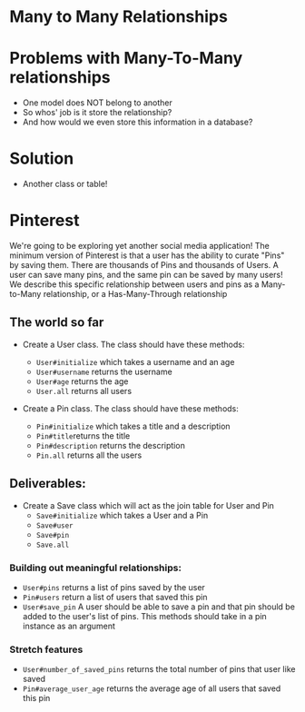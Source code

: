 # Many to Many Relationships

# Problems with Many-To-Many relationships
 - One model does NOT belong to another
 - So whos' job is it store the relationship?
 - And how would we even store this information in a database?

# Solution
 - Another class or table!

# Pinterest
We're going to be exploring yet another social media application! The minimum version of Pinterest is that a user has the ability to curate "Pins" by saving them. There are thousands of Pins and thousands of Users. A user can save many pins, and the same pin can be saved by many users! We describe this specific relationship between users and pins as a Many-to-Many relationship, or a Has-Many-Through relationship

## The world so far
* Create a User class. The class should have these methods:
  * `User#initialize` which takes a username and an age
  * `User#username` returns the username
  * `User#age` returns the age
  * `User.all` returns all users

* Create a Pin class. The class should have these methods:
  * `Pin#initialize` which takes a title and a description
  * `Pin#title`returns the title
  * `Pin#description` returns the description
  * `Pin.all` returns all the users 

## Deliverables:
* Create a Save class which will act as the join table for User and Pin 
  * `Save#initialize` which takes a User and a Pin 
  * `Save#user`
  * `Save#pin`
  * `Save.all`

### Building out meaningful relationships:
* `User#pins` returns a list of pins saved by the user
* `Pin#users` return a list of users that saved this pin
* `User#save_pin` A user should be able to save a pin and that pin should be added to the user's list of pins. This methods should take in a pin instance as an argument 

### Stretch features
* `User#number_of_saved_pins` returns the total number of pins that user like saved
* `Pin#average_user_age` returns the average age of all users that saved this pin 

